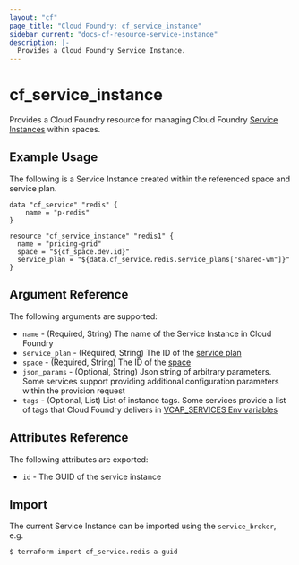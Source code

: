 ```yaml
---
layout: "cf"
page_title: "Cloud Foundry: cf_service_instance"
sidebar_current: "docs-cf-resource-service-instance"
description: |-
  Provides a Cloud Foundry Service Instance.
---
```


# cf\_service\_instance

Provides a Cloud Foundry resource for managing Cloud Foundry [Service Instances](https://docs.cloudfoundry.org/devguide/services/) within spaces.

## Example Usage

The following is a Service Instance created within the referenced space and service plan. 

```
data "cf_service" "redis" {
    name = "p-redis"
}

resource "cf_service_instance" "redis1" {
  name = "pricing-grid"
  space = "${cf_space.dev.id}"
  service_plan = "${data.cf_service.redis.service_plans["shared-vm"]}"
}
```

## Argument Reference

The following arguments are supported:

* `name` - (Required, String) The name of the Service Instance in Cloud Foundry
* `service_plan` - (Required, String) The ID of the [service plan](/docs/providers/cloudfoundry/d/service_plan.html)
* `space` - (Required, String) The ID of the [space](/docs/providers/cloudfoundry/r/space.html) 
* `json_params` - (Optional, String) Json string of arbitrary parameters. Some services support providing additional configuration parameters within the provision request
* `tags` - (Optional, List) List of instance tags. Some services provide a list of tags that Cloud Foundry delivers in [VCAP_SERVICES Env variables](https://docs.cloudfoundry.org/devguide/deploy-apps/environment-variable.html#VCAP-SERVICES)

## Attributes Reference

The following attributes are exported:

* `id` - The GUID of the service instance

## Import

The current Service Instance can be imported using the `service_broker`, e.g.

```
$ terraform import cf_service.redis a-guid
```
